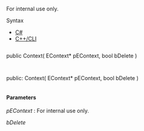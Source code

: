 For internal use only.

Syntax

* [C#](#i-syntax-CS)
* [C++/CLI](#i-syntax-CPP2005)

```
```
public Context( 
   EContext* pEContext,
   bool bDelete
)
```
```

```
```
public:
Context( 
   EContext* pEContext,
   bool bDelete
)
```
```

#### Parameters

*pEContext*
:   For internal use only.

*bDelete*

